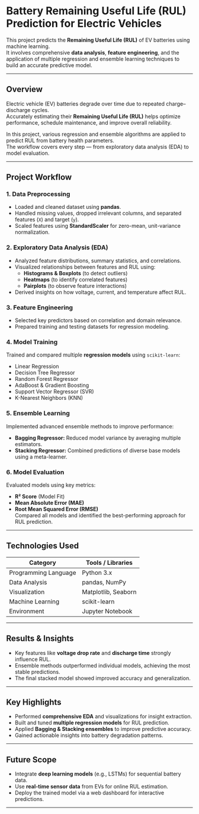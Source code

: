 # Battery Remaining Useful Life (RUL) Prediction for Electric Vehicles

This project predicts the **Remaining Useful Life (RUL)** of EV batteries using machine learning.  
It involves comprehensive **data analysis**, **feature engineering**, and the application of multiple regression and ensemble learning techniques to build an accurate predictive model.

---

## Overview

Electric vehicle (EV) batteries degrade over time due to repeated charge–discharge cycles.  
Accurately estimating their **Remaining Useful Life (RUL)** helps optimize performance, schedule maintenance, and improve overall reliability.

In this project, various regression and ensemble algorithms are applied to predict RUL from battery health parameters.  
The workflow covers every step — from exploratory data analysis (EDA) to model evaluation.

---

## Project Workflow

### 1. Data Preprocessing
- Loaded and cleaned dataset using **pandas**.
- Handled missing values, dropped irrelevant columns, and separated features (`X`) and target (`y`).
- Scaled features using **StandardScaler** for zero-mean, unit-variance normalization.

### 2. Exploratory Data Analysis (EDA)
- Analyzed feature distributions, summary statistics, and correlations.
- Visualized relationships between features and RUL using:
  - **Histograms & Boxplots** (to detect outliers)
  - **Heatmaps** (to identify correlated features)
  - **Pairplots** (to observe feature interactions)
- Derived insights on how voltage, current, and temperature affect RUL.

### 3. Feature Engineering
- Selected key predictors based on correlation and domain relevance.
- Prepared training and testing datasets for regression modeling.

### 4. Model Training
Trained and compared multiple **regression models** using `scikit-learn`:
- Linear Regression  
- Decision Tree Regressor  
- Random Forest Regressor  
- AdaBoost & Gradient Boosting  
- Support Vector Regressor (SVR)  
- K-Nearest Neighbors (KNN)

### 5. Ensemble Learning
Implemented advanced ensemble methods to improve performance:
- **Bagging Regressor:** Reduced model variance by averaging multiple estimators.  
- **Stacking Regressor:** Combined predictions of diverse base models using a meta-learner.

### 6. Model Evaluation
Evaluated models using key metrics:
- **R² Score** (Model Fit)
- **Mean Absolute Error (MAE)**
- **Root Mean Squared Error (RMSE)**  
Compared all models and identified the best-performing approach for RUL prediction.

---

## Technologies Used

| Category | Tools / Libraries |
|-----------|-------------------|
| Programming Language | Python 3.x |
| Data Analysis | pandas, NumPy |
| Visualization | Matplotlib, Seaborn |
| Machine Learning | scikit-learn |
| Environment | Jupyter Notebook |

---

## Results & Insights
- Key features like **voltage drop rate** and **discharge time** strongly influence RUL.  
- Ensemble methods outperformed individual models, achieving the most stable predictions.  
- The final stacked model showed improved accuracy and generalization.

---

## Key Highlights
- Performed **comprehensive EDA** and visualizations for insight extraction.  
- Built and tuned **multiple regression models** for RUL prediction.  
- Applied **Bagging & Stacking ensembles** to improve predictive accuracy.  
- Gained actionable insights into battery degradation patterns.

---

## Future Scope
- Integrate **deep learning models** (e.g., LSTMs) for sequential battery data.  
- Use **real-time sensor data** from EVs for online RUL estimation.  
- Deploy the trained model via a web dashboard for interactive predictions.

---
